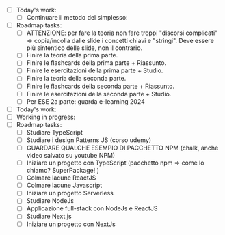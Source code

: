 
- [ ] Today's work:
	- [ ] Continuare il metodo del simplesso:
- [ ] Roadmap tasks:
	- [ ] ATTENZIONE: per fare la teoria non fare troppi "discorsi complicati" => copia/incolla dalle slide i concetti chiavi e "stringi". Deve essere più sintentico delle slide, non il contrario.
	- [ ] Finire la teoria della prima parte.
	- [ ] Finire le flashcards della prima parte + Riassunto.
	- [ ] Finire le esercitazioni della prima parte + Studio.
	- [ ] Finire la teoria della seconda parte.
	- [ ] Finire le flashcards della seconda parte + Riassunto.
	- [ ] Finire le esercitazioni della seconda parte + Studio.
	- [ ] Per ESE 2a parte: guarda e-learning 2024
- [ ] Today's work:
- [ ] Working in progress:
- [ ] Roadmap tasks:
	- [ ] Studiare TypeScript
	- [ ] Studiare i design Patterns JS (corso udemy)
	- [ ] GUARDARE QUALCHE ESEMPIO DI PACCHETTO NPM (chalk, anche video salvato su youtube NPM)
	- [ ] Iniziare un progetto con TypeScript (pacchetto npm => come lo chiamo? SuperPackage! )
	- [ ] Colmare lacune ReactJS
	- [ ] Colmare lacune Javascript
	- [ ] Iniziare un progetto Serverless
	- [ ] Studiare NodeJs
	- [ ] Applicazione full-stack con NodeJs e ReactJS 
	- [ ] Studiare Next.js
	- [ ] Iniziare un progetto con NextJs